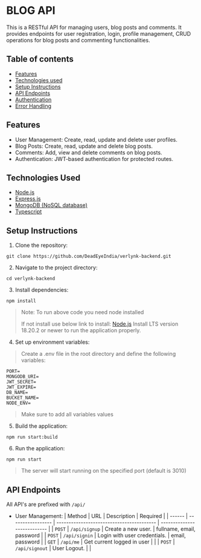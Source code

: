 # BLOG API

This is a RESTful API for managing users, blog posts and comments. It provides endpoints for user registration, login, profile management, CRUD operations for blog posts and commenting functionalities.

## Table of contents

- [Features](#features)
- [Technologies used](#technologies-used)
- [Setup Instructions](#setup-instructions)
- [API Endpoints](#api-endpoints)
- [Authentication](#authentication)
- [Error Handling](#error-handling)

## Features

- User Management: Create, read, update and delete user profiles.
- Blog Posts: Create, read, update and delete blog posts.
- Comments: Add, view and delete comments on blog posts.
- Authentication: JWT-based authentication for protected routes.

## Technologies Used

- [Node.js](https://nodejs.org/en)
- [Express.js](https://expressjs.com/)
- [MongoDB (NoSQL database)](https://www.mongodb.com/)
- [Typescript](https://www.typescriptlang.org/)

## Setup Instructions

1. Clone the repository:

```
git clone https://github.com/DeadEyeIndia/verlynk-backend.git
```

2. Navigate to the project directory:

```
cd verlynk-backend
```

3. Install dependencies:

```
npm install
```

> Note: To run above code you need node installed
>
> If not install use below link to install:
> [Node.js](https://nodejs.org/en/download)
> Install LTS version 18.20.2 or newer to run the application properly.

4. Set up environment variables:

> Create a .env file in the root directory and define the following variables:

```
PORT=
MONGODB_URI=
JWT_SECRET=
JWT_EXPIRE=
DB_NAME=
BUCKET_NAME=
NODE_ENV=
```

> Make sure to add all variables values

5. Build the application:

```
npm run start:build
```

6. Run the application:

```
npm run start
```

> The server will start running on the specified port (default is 3010)

## API Endpoints

All API's are prefixed with `/api/`

- User Management:
  | Method | URL | Description | Required |
  | ------ | ----------------- | ----------------------------------------- | --------------------------- |
  | `POST` | `/api/signup` | Create a new user. | fullname, email, password |
  | `POST` | `/api/signin` | Login with user credentials. | email, password |
  | `GET` | `/api/me` | Get current logged in user | |
  | `POST` | `/api/signout` | User Logout. | |
